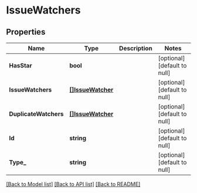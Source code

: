# IssueWatchers

## Properties
Name | Type | Description | Notes
------------ | ------------- | ------------- | -------------
**HasStar** | **bool** |  | [optional] [default to null]
**IssueWatchers** | [**[]IssueWatcher**](IssueWatcher.md) |  | [optional] [default to null]
**DuplicateWatchers** | [**[]IssueWatcher**](IssueWatcher.md) |  | [optional] [default to null]
**Id** | **string** |  | [optional] [default to null]
**Type_** | **string** |  | [optional] [default to null]

[[Back to Model list]](../README.md#documentation-for-models) [[Back to API list]](../README.md#documentation-for-api-endpoints) [[Back to README]](../README.md)

